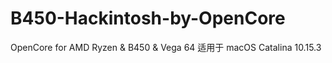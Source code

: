 # B450-Hackintosh-by-OpenCore
OpenCore for AMD Ryzen &amp; B450 &amp; Vega 64 适用于 macOS Catalina 10.15.3
